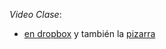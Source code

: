 *Video Clase*: 
- [en dropbox](https://drive.google.com/file/d/1BL_wa-iMEj2DM-YhAYoZ_Klp9PV1kwky/view?usp=sharing) y también la [pizarra](https://drive.google.com/file/d/1Eockb1BtbIp8t9ylIhz93G5IjnEYWljx/view?usp=sharing)
